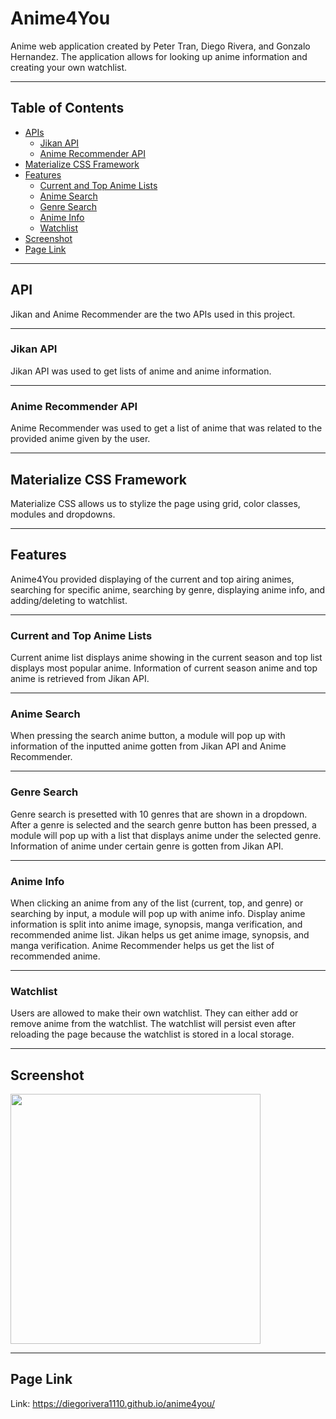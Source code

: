 # Anime4You

Anime web application created by Peter Tran, Diego Rivera, and Gonzalo Hernandez. The application allows for looking up anime information and creating your own watchlist.

---

## Table of Contents

- [APIs](#apis)
  - [Jikan API](#jikan)
  - [Anime Recommender API](#anime-recommender)
- [Materialize CSS Framework](#materialize)
- [Features](#features)
  - [Current and Top Anime Lists](#current-top)
  - [Anime Search](#anime-search)
  - [Genre Search](#genre-search)
  - [Anime Info](#anime-info)
  - [Watchlist](#watchlist)
- [Screenshot](#screenshot)
- [Page Link](#page-link)

---

<a name="apis"></a>

## API

Jikan and Anime Recommender are the two APIs used in this project.

---

<a name="jikan"></a>

### Jikan API

Jikan API was used to get lists of anime and anime information.

---

<a name="anime-recommender"></a>

### Anime Recommender API

Anime Recommender was used to get a list of anime that was related to the provided anime given by the user.

---

<a name="materialize"></a>

## Materialize CSS Framework

Materialize CSS allows us to stylize the page using grid, color classes, modules and dropdowns.

---

<a name="features"></a>

## Features

Anime4You provided displaying of the current and top airing animes, searching for specific anime, searching by genre, displaying anime info, and adding/deleting to watchlist.

---

<a name="current-top"></a>

### Current and Top Anime Lists

Current anime list displays anime showing in the current season and top list displays most popular anime. Information of current season anime and top anime is retrieved from Jikan API.

---

<a name="anime-search"></a>

### Anime Search

When pressing the search anime button, a module will pop up with information of the inputted anime gotten from Jikan API and Anime Recommender.

---

<a name="genre-search"></a>

### Genre Search

Genre search is presetted with 10 genres that are shown in a dropdown. After a genre is selected and the search genre button has been pressed, a module will pop up with a list that displays anime under the selected genre. Information of anime under certain genre is gotten from Jikan API.

---

<a name="anime-info"></a>

### Anime Info

When clicking an anime from any of the list (current, top, and genre) or searching by input, a module will pop up with anime info. Display anime information is split into anime image, synopsis, manga verification, and recommended anime list. Jikan helps us get anime image, synopsis, and manga verification. Anime Recommender helps us get the list of recommended anime.

---

<a name="watchlist"></a>

### Watchlist

Users are allowed to make their own watchlist. They can either add or remove anime from the watchlist. The watchlist will persist even after reloading the page because the watchlist is stored in a local storage.

---

<a name="screenshot"></a>

## Screenshot

<img src ="./assets/images/Anime4You.gif" width="400">

---

<a name="page-link"></a>

## Page Link

Link: https://diegorivera1110.github.io/anime4you/
